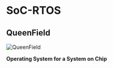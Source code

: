 # SoC-RTOS
## QueenField

![QueenField](../master/icon.jpg)

**Operating System for a System on Chip**
